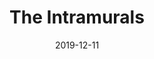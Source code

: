 ---
title: "The Intramurals"
show_title_on_cover: true
date: "2019-12-11"
version: 2
volume: 2
issue: 1
category: "Facebook Gallery"
format: "caption-slideshow-v2022_1"
synopsis: "Get to know the favorite intramurals sports of Zene, Zeanne, and their friends!"
modes: [
    {mode_name: "Original", call_at: [0, 1, 2, 3, 4, 5, 6]},
    {mode_name: "With Deleted Scenes", call_at: [0, 1, 2, 3, 4, 5, 6, 7, 8]}
]
---